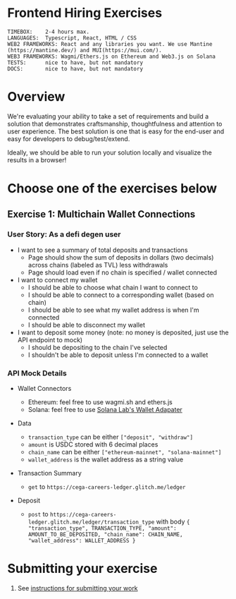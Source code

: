 # Frontend Hiring Exercises

```
TIMEBOX:    2-4 hours max.
LANGUAGES:  Typescript, React, HTML / CSS
WEB2 FRAMEWORKS: React and any libraries you want. We use Mantine (https://mantine.dev/) and MUI(https://mui.com/).
WEB3 FRAMEWORKS: Wagmi/Ethers.js on Ethereum and Web3.js on Solana
TESTS:      nice to have, but not mandatory
DOCS:       nice to have, but not mandatory
```

# Overview
We're evaluating your ability to take a set of requirements and build a solution that demonstrates craftsmanship, thoughtfulness and attention to user experience. The best solution is one that is easy for the end-user and easy for developers to debug/test/extend.

Ideally, we should be able to run your solution locally and visualize the results in a browser!

# Choose one of the exercises below

## Exercise 1: Multichain Wallet Connections
### User Story: As a defi degen user

* I want to see a summary of total deposits and transactions
  * Page should show the sum of deposits in dollars (two decimals) across chains (labeled as TVL) less withdrawals
  * Page should load even if no chain is specified / wallet connected
* I want to connect my wallet
  * I should be able to choose what chain I want to connect to
  * I should be able to connect to a corresponding wallet (based on chain)
  * I should be able to see what my wallet address is when I'm connected
  * I should be able to disconnect my wallet
* I want to deposit some money (note: no money is deposited, just use the API endpoint to mock)
  * I should be depositing to the chain I've selected
  * I shouldn't be able to deposit unless I'm connected to a wallet

### API Mock Details
* Wallet Connectors
  * Ethereum: feel free to use wagmi.sh and ethers.js
  * Solana: feel free to use [Solana Lab's Wallet Adapater](https://github.com/solana-labs/wallet-adapter)
* Data
  * `transaction_type` can be either `["deposit", "withdraw"]`
  * `amount` is USDC stored with 6 decimal places
  * `chain_name` can be either `["ethereum-mainnet", "solana-mainnet"]`
  * `wallet_address` is the wallet address as a string value

* Transaction Summary
  * `get` to `https://cega-careers-ledger.glitch.me/ledger`
* Deposit
  * `post` to `https://cega-careers-ledger.glitch.me/ledger/transaction_type` with body `{ "transaction_type", TRANSACTION_TYPE, "amount": AMOUNT_TO_BE_DEPOSITED, "chain_name": CHAIN_NAME, "wallet_address": WALLET_ADDRESS }`


# Submitting your exercise

1. See [instructions for submitting your work](https://github.com/cega-fi/careers/blob/main/README.md#general-instructions)